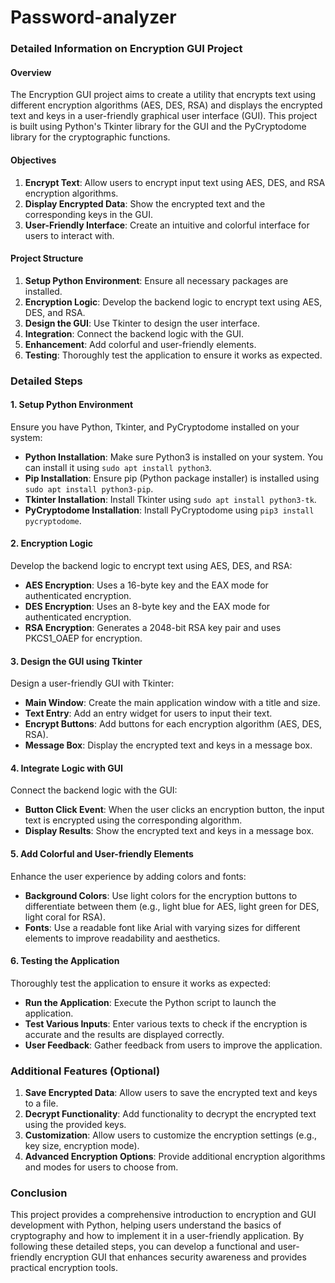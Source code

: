 # Password-analyzer



### Detailed Information on Encryption GUI Project

#### Overview
The Encryption GUI project aims to create a utility that encrypts text using different encryption algorithms (AES, DES, RSA) and displays the encrypted text and keys in a user-friendly graphical user interface (GUI). This project is built using Python's Tkinter library for the GUI and the PyCryptodome library for the cryptographic functions.

#### Objectives
1. **Encrypt Text**: Allow users to encrypt input text using AES, DES, and RSA encryption algorithms.
2. **Display Encrypted Data**: Show the encrypted text and the corresponding keys in the GUI.
3. **User-Friendly Interface**: Create an intuitive and colorful interface for users to interact with.

#### Project Structure
1. **Setup Python Environment**: Ensure all necessary packages are installed.
2. **Encryption Logic**: Develop the backend logic to encrypt text using AES, DES, and RSA.
3. **Design the GUI**: Use Tkinter to design the user interface.
4. **Integration**: Connect the backend logic with the GUI.
5. **Enhancement**: Add colorful and user-friendly elements.
6. **Testing**: Thoroughly test the application to ensure it works as expected.

### Detailed Steps

#### 1. Setup Python Environment
Ensure you have Python, Tkinter, and PyCryptodome installed on your system:

- **Python Installation**: Make sure Python3 is installed on your system. You can install it using `sudo apt install python3`.
- **Pip Installation**: Ensure pip (Python package installer) is installed using `sudo apt install python3-pip`.
- **Tkinter Installation**: Install Tkinter using `sudo apt install python3-tk`.
- **PyCryptodome Installation**: Install PyCryptodome using `pip3 install pycryptodome`.

#### 2. Encryption Logic
Develop the backend logic to encrypt text using AES, DES, and RSA:

- **AES Encryption**: Uses a 16-byte key and the EAX mode for authenticated encryption.
- **DES Encryption**: Uses an 8-byte key and the EAX mode for authenticated encryption.
- **RSA Encryption**: Generates a 2048-bit RSA key pair and uses PKCS1_OAEP for encryption.

#### 3. Design the GUI using Tkinter
Design a user-friendly GUI with Tkinter:

- **Main Window**: Create the main application window with a title and size.
- **Text Entry**: Add an entry widget for users to input their text.
- **Encrypt Buttons**: Add buttons for each encryption algorithm (AES, DES, RSA).
- **Message Box**: Display the encrypted text and keys in a message box.

#### 4. Integrate Logic with GUI
Connect the backend logic with the GUI:

- **Button Click Event**: When the user clicks an encryption button, the input text is encrypted using the corresponding algorithm.
- **Display Results**: Show the encrypted text and keys in a message box.

#### 5. Add Colorful and User-friendly Elements
Enhance the user experience by adding colors and fonts:

- **Background Colors**: Use light colors for the encryption buttons to differentiate between them (e.g., light blue for AES, light green for DES, light coral for RSA).
- **Fonts**: Use a readable font like Arial with varying sizes for different elements to improve readability and aesthetics.

#### 6. Testing the Application
Thoroughly test the application to ensure it works as expected:

- **Run the Application**: Execute the Python script to launch the application.
- **Test Various Inputs**: Enter various texts to check if the encryption is accurate and the results are displayed correctly.
- **User Feedback**: Gather feedback from users to improve the application.

### Additional Features (Optional)
1. **Save Encrypted Data**: Allow users to save the encrypted text and keys to a file.
2. **Decrypt Functionality**: Add functionality to decrypt the encrypted text using the provided keys.
3. **Customization**: Allow users to customize the encryption settings (e.g., key size, encryption mode).
4. **Advanced Encryption Options**: Provide additional encryption algorithms and modes for users to choose from.

### Conclusion
This project provides a comprehensive introduction to encryption and GUI development with Python, helping users understand the basics of cryptography and how to implement it in a user-friendly application. By following these detailed steps, you can develop a functional and user-friendly encryption GUI that enhances security awareness and provides practical encryption tools.
